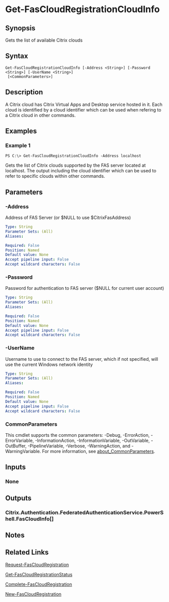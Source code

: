# Get-FasCloudRegistrationCloudInfo

## Synopsis
Gets the list of available Citrix clouds

## Syntax

```
Get-FasCloudRegistrationCloudInfo [-Address <String>] [-Password <String>] [-UserName <String>]
 [<CommonParameters>]
```

## Description
A Citrix cloud has Citrix Virtual Apps and Desktop service hosted in it.
Each cloud is identified by a cloud identifier which can be used when refering to a Citrix cloud in other commands.

## Examples

### Example 1
```
PS C:\> Get-FasCloudRegistrationCloudInfo -Address localhost
```

Gets the list of Citrix clouds supported by the FAS server located at localhost.
The output including the cloud identifier which can be used to refer to specific clouds within other commands.

## Parameters

### -Address
Address of FAS Server (or $NULL to use $CitrixFasAddress)

```yaml
Type: String
Parameter Sets: (All)
Aliases:

Required: False
Position: Named
Default value: None
Accept pipeline input: False
Accept wildcard characters: False
```

### -Password
Password for authentication to FAS server ($NULL for current user account)

```yaml
Type: String
Parameter Sets: (All)
Aliases:

Required: False
Position: Named
Default value: None
Accept pipeline input: False
Accept wildcard characters: False
```

### -UserName
Username to use to connect to the FAS server, which if not specified, will use the current Windows network identity

```yaml
Type: String
Parameter Sets: (All)
Aliases:

Required: False
Position: Named
Default value: None
Accept pipeline input: False
Accept wildcard characters: False
```

### CommonParameters
This cmdlet supports the common parameters: -Debug, -ErrorAction, -ErrorVariable, -InformationAction, -InformationVariable, -OutVariable, -OutBuffer, -PipelineVariable, -Verbose, -WarningAction, and -WarningVariable. For more information, see [about_CommonParameters](http://go.microsoft.com/fwlink/?LinkID=113216).

## Inputs

### None
## Outputs

### Citrix.Authentication.FederatedAuthenticationService.PowerShell.FasCloudInfo[]
## Notes

## Related Links

[Request-FasCloudRegistration]()

[Get-FasCloudRegistrationStatus]()

[Complete-FasCloudRegistration]()

[New-FasCloudRegistration]()


